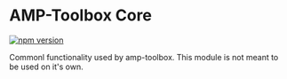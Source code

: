 # AMP-Toolbox Core  

[![npm version](https://badge.fury.io/js/%40ampproject%2Ftoolbox-core.svg)](https://badge.fury.io/js/%40ampproject%2Ftoolbox-core)

Commonl functionality used by amp-toolbox. This module is not meant to be used on it's own. 
